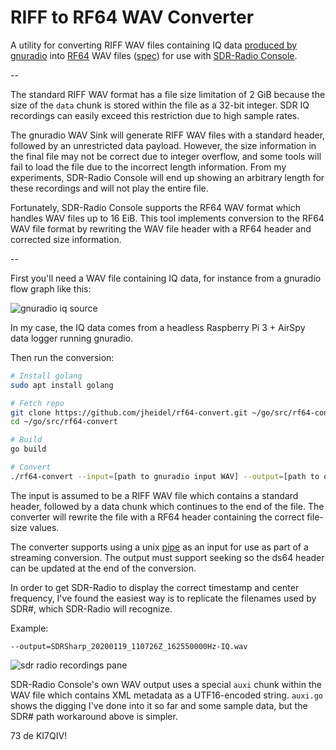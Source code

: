 # RIFF to RF64 WAV Converter

A utility for converting RIFF WAV files containing IQ data 
[produced by gnuradio](https://wiki.gnuradio.org/index.php/Wav_File_Sink)
into
[RF64](https://en.wikipedia.org/wiki/RF64) WAV files
([spec](https://tech.ebu.ch/docs/tech/tech3306v1_0.pdf)) for use with
[SDR-Radio Console](https://www.sdr-radio.com/console).

--

The standard RIFF WAV format has a file size limitation of 2 GiB because the
size of the `data` chunk is stored within the file as a 32-bit integer. SDR IQ
recordings can easily exceed this restriction due to high sample rates.

The gnuradio WAV Sink will generate RIFF WAV files with a standard header,
followed by an unrestricted data payload. However, the size information in the
final file may not be correct due to integer overflow, and some tools will fail
to load the file due to the incorrect length information. From my experiments,
SDR-Radio Console will end up showing an arbitrary length for these recordings
and will not play the entire file.

Fortunately, SDR-Radio Console supports the RF64 WAV format which handles WAV
files up to 16 EiB. This tool implements conversion to the RF64 WAV file format
by rewriting the WAV file header with a RF64 header and corrected size
information.

--

First you'll need a WAV file containing IQ data, for instance from a gnuradio
flow graph like this:

![gnuradio iq source](https://imgur.com/O6oska5.jpg)

In my case, the IQ data comes from a headless Raspberry Pi 3 + AirSpy data
logger running gnuradio.

Then run the conversion:

```bash
# Install golang
sudo apt install golang

# Fetch repo
git clone https://github.com/jheidel/rf64-convert.git ~/go/src/rf64-convert
cd ~/go/src/rf64-convert

# Build
go build

# Convert
./rf64-convert --input=[path to gnuradio input WAV] --output=[path to output WAV]
```

The input is assumed to be a RIFF WAV file which contains a standard header,
followed by a data chunk which continues to the end of the file. The converter
will rewrite the file with a RF64 header containing the correct file-size
values.

The converter supports using a unix
[pipe](http://man7.org/linux/man-pages/man2/pipe.2.html) as an input for use as
part of a streaming conversion. The output must support seeking so the ds64
header can be updated at the end of the conversion.

In order to get SDR-Radio to display the correct timestamp and center
frequency, I've found the easiest way is to replicate the filenames used by
SDR#, which SDR-Radio will recognize.

Example:

```
--output=SDRSharp_20200119_110726Z_162550000Hz-IQ.wav
```

![sdr radio recordings pane](https://imgur.com/FPELcVH.jpg)

SDR-Radio Console's own WAV output uses a special `auxi` chunk within the WAV
file which contains XML metadata as a UTF16-encoded string. `auxi.go` shows the
digging I've done into it so far and some sample data, but the SDR# path
workaround above is simpler.

73 de KI7QIV!
